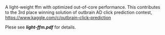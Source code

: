 A light-weight ffm with optimized out-of-core performance. This contributes to the 3rd place winning solution of outbrain AD click prediction contest, https://www.kaggle.com/c/outbrain-click-prediction


Plese see ***light-ffm.pdf*** for details.
